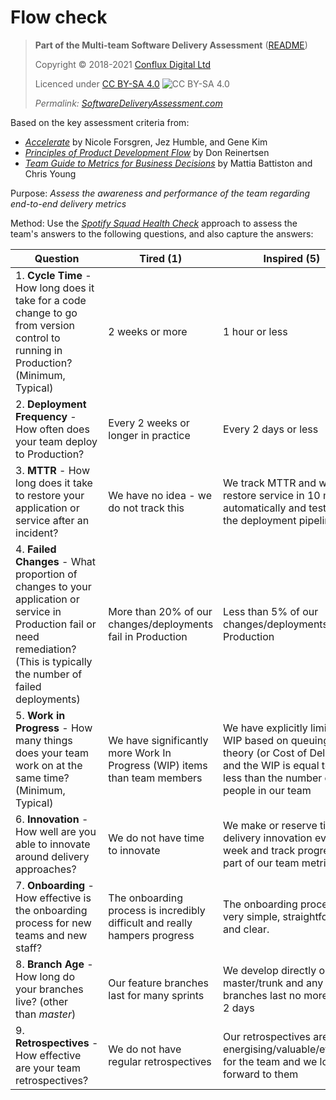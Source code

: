 # Flow check

> **Part of the Multi-team Software Delivery Assessment** ([README](README.md))
> 
> Copyright © 2018-2021 [Conflux Digital Ltd](https://confluxdigital.net/)
> 
> Licenced under [CC BY-SA 4.0](https://creativecommons.org/licenses/by-sa/4.0/) ![CC BY-SA 4.0](https://licensebuttons.net/l/by-sa/3.0/88x31.png)
>
> _Permalink: [SoftwareDeliveryAssessment.com](http://SoftwareDeliveryAssessment.com/)_ 

Based on the key assessment criteria from:

* [*Accelerate*](https://wordery.com/accelerate-nicole-forsgren-phd-9781942788331) by Nicole Forsgren, Jez Humble, and Gene Kim
* [*Principles of Product Development Flow*](https://wordery.com/the-principles-of-product-development-flow-donald-g-reinertsen-9781935401001) by Don Reinertsen
* [*Team Guide to Metrics for Business Decisions*](http://bizmetricsbook.com/) by Mattia Battiston and Chris Young

Purpose: *Assess the awareness and performance of the team regarding end-to-end delivery metrics*

Method: Use the [*Spotify Squad Health Check*](https://labs.spotify.com/2014/09/16/squad-health-check-model/) approach to assess the team's answers to the following questions, and also
capture the answers:

| **Question**                                                                                                                                                                    | **Tired (1)**                                                              | **Inspired (5)**                                                                                                                                    |
| ------------------------------------------------------------------------------------------------------------------------------------------------------------------------------- | -------------------------------------------------------------------------- | --------------------------------------------------------------------------------------------------------------------------------------------------- |
| 1\. **Cycle Time** - How long does it take for a code change to go from version control to running in Production? (Minimum, Typical)                                            | 2 weeks or more                                                            | 1 hour or less                                                                                                                                      |
| 2\. **Deployment Frequency** - How often does your team deploy to Production?                                                                                                   | Every 2 weeks or longer in practice                                        | Every 2 days or less                                                                                                                                |
| 3\. **MTTR** - How long does it take to restore your application or service after an incident?                                                                                  | We have no idea - we do not track this                                     | We track MTTR and we restore service in 10 mins automatically and test this in the deployment pipeline                                              |
| 4\. **Failed Changes** - What proportion of changes to your application or service in Production fail or need remediation? (This is typically the number of failed deployments) | More than 20% of our changes/deployments fail in Production                | Less than 5% of our changes/deployments fail in Production                                                                                          |
| 5\. **Work in Progress** - How many things does your team work on at the same time? (Minimum, Typical)                                                                              | We have significantly more Work In Progress (WIP) items than team members  | We have explicitly limited our WIP based on queuing theory (or Cost of Delay) and the WIP is equal to or less than the number of people in our team |
| 6\. **Innovation** - How well are you able to innovate around delivery approaches?                                                                                              | We do not have time to innovate                                            | We make or reserve time for delivery innovation every week and track progress as part of our team metrics                                           |
| 7\. **Onboarding** - How effective is the onboarding process for new teams and new staff?                                                                                       | The onboarding process is incredibly difficult and really hampers progress | The onboarding process is very simple, straightforward, and clear.                                                                                  |
| 8\. **Branch Age** - How long do your branches live? (other than *master*)                                                                                                      | Our feature branches last for many sprints                                 | We develop directly on master/trunk and any feature branches last no more then 2 days                                                               |
| 9\. **Retrospectives** - How effective are your team retrospectives?                                                                                                            | We do not have regular retrospectives                                      | Our retrospectives are really energising/valuable/effective for the team and we look forward to them                                                |

